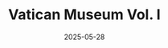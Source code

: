 ---
title: "Vatican Museum Vol. I"
excerpt: "Where Quadratura breathes humanism into divine revelation"
gallery_name: "rome/vatican-museum-vol-1"
date: 2025-05-28
tags:
  - 🏛️Museum
  - 🏛️Historic
header:
  overlay_image: cover/rome/vatican-museum-room-of-geography-3v1.jpg
---